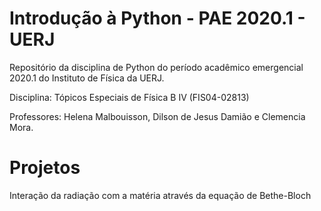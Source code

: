 # Introdução à Python - PAE 2020.1 - UERJ
Repositório da disciplina de Python do período acadêmico emergencial 2020.1 do Instituto de Física da UERJ.

Disciplina: Tópicos Especiais de Física B IV (FIS04-02813)

Professores: Helena Malbouisson, Dilson de Jesus Damião e Clemencia Mora.

# Projetos
Interação da radiação com a matéria através da equação de Bethe-Bloch
